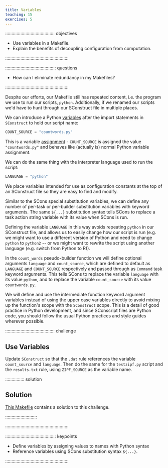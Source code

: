 ```yaml
---
title: Variables
teaching: 15
exercises: 5
---
```


::::::::::::::::::::::::::::::::::::::: objectives

- Use variables in a Makefile.
- Explain the benefits of decoupling configuration from computation.

::::::::::::::::::::::::::::::::::::::::::::::::::

:::::::::::::::::::::::::::::::::::::::: questions

- How can I eliminate redundancy in my Makefiles?

::::::::::::::::::::::::::::::::::::::::::::::::::

Despite our efforts, our Makefile still has repeated content, i.e.  the program we use to run our
scripts, `python`. Additionally, if we renamed our scripts we'd have to hunt through our SConstruct
file in multiple places.

We can introduce a Python [variables](../learners/reference.md#variable) after the import statements
in `SConstruct` to hold our script name:

```python
COUNT_SOURCE = "countwords.py"
```

This is a variable [assignment](../learners/reference.md#assignment) -
`COUNT_SOURCE` is assigned the value `"countwords.py"` and behaves like (actually is) normal Python
variable assignment.

We can do the same thing with the interpreter language used to run the script:

```python
LANGUAGE = "python"
```

We place variables intended for use as configuration constants at the top of an SConstruct file so
they are easy to find and modify.

Similar to the SCons special substitution variables, we can define any number of per-task or
per-builder substitution variables with keyword arguments. The same `${...}` substitution syntax
tells SCons to replace a task action string variable with its value when SCons is run.

Defining the variable `LANGUAGE` in this way avoids repeating `python` in our
SConstruct file, and allows us to easily
change how our script is run (e.g. we might want to use a different
version of Python and need to change `python` to `python2` -- or we might want
to rewrite the script using another language (e.g. switch from Python to R)).

In the `count_words` pseudo-builder function we will define optional arguments `language` and
`count_source`, which are defined to default as `LANGUAGE` and `COUNT_SOURCE` respectively and passed
through as `Command` task keyword arguments. This tells SCons to replace the variable `language`
with its value `python`, and to replace the variable `count_source` with its value `countwords.py`.

We will define and use the intermediate function keyword argument variables instead of using the
upper case variables directly to avoid mixing up the function's scope with the `SConstruct` scope.
This is a detail of good practice in Python development, and since SConscript files are Python code,
you should follow the usual Python practices and style guides wherever possible.

:::::::::::::::::::::::::::::::::::::::  challenge

## Use Variables

Update `SConstruct` so that the `.dat` rule
references the variable `count_source` and `language`.
Then do the same for the `testzipf.py` script
and the `results.txt` rule,
using `ZIPF_SOURCE` as the variable name.

:::::::::::::::  solution

## Solution

[This Makefile](files/code/06-variables/Makefile)
contains a solution to this challenge.



:::::::::::::::::::::::::

::::::::::::::::::::::::::::::::::::::::::::::::::

:::::::::::::::::::::::::::::::::::::::: keypoints

- Define variables by assigning values to names with Python syntax
- Reference variables using SCons substitution syntax `${...}`.

::::::::::::::::::::::::::::::::::::::::::::::::::

